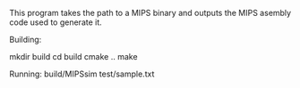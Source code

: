This program takes the path to a MIPS binary and outputs the MIPS asembly code used to generate it.

Building:

mkdir build
cd build
cmake ..
make

Running:
build/MIPSsim test/sample.txt
